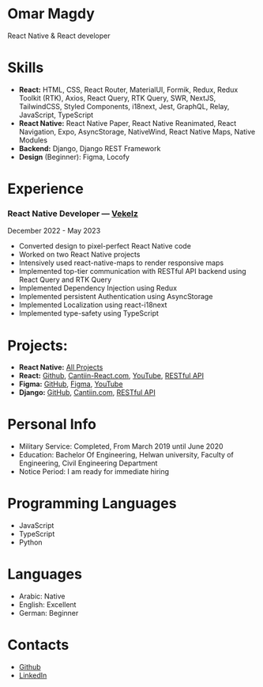 # Omar Magdy

React Native & React developer

# Skills

- **React:** HTML, CSS, React Router, MaterialUI, Formik, Redux, Redux Toolkit (RTK), Axios, React Query, RTK Query, SWR, NextJS, TailwindCSS, Styled Components, i18next, Jest, GraphQL, Relay, JavaScript, TypeScript
- **React Native:** React Native Paper, React Native Reanimated, React Navigation, Expo, AsyncStorage, NativeWind, React Native Maps, Native Modules
- **Backend:** Django, Django REST Framework
- **Design** (Beginner): Figma, Locofy

# Experience

### React Native Developer — [Vekelz](https://www.linkedin.com/company/vekelz/)

December 2022 - May 2023

- Converted design to pixel-perfect React Native code
- Worked on two React Native projects
- Intensively used react-native-maps to render responsive maps
- Implemented top-tier communication with RESTful API backend using React Query and RTK Query
- Implemented Dependency Injection using Redux
- Implemented persistent Authentication using AsyncStorage
- Implemented Localization using react-i18next
- Implemented type-safety using TypeScript

# Projects:

- **React Native:** [All Projects](https://github.com/OmarThinks/OmarThinks/blob/master/examples/react-native.md)
- **React:** [Github](https://github.com/OmarThinks/Cantiin-React-NextJS), [Cantiin-React.com](https://www.cantiin-react.com/), [YouTube](https://www.youtube.com/watch?v=sBj2vWlMLfc), [RESTful API](https://www.cantiin.com/api/)
- **Figma:** [GitHub](https://github.com/OmarThinks/This-and-That), [Figma](https://www.figma.com/community/file/1258689995235847502/This-%26-That), [YouTube](https://www.youtube.com/watch?v=Uyq_2uKjExI)
- **Django:** [GitHub](https://github.com/OmarThinks/cantiin_django), [Cantiin.com](https://www.cantiin.com/), [RESTful API](https://www.cantiin.com/api/)

# Personal Info

- Military Service: Completed, From March 2019 until June 2020
- Education: Bachelor Of Engineering, Helwan university, Faculty of Engineering, Civil Engineering Department
- Notice Period: I am ready for immediate hiring

# Programming Languages

- JavaScript
- TypeScript
- Python

# Languages

- Arabic: Native
- English: Excellent
- German: Beginner

# Contacts

- [Github](https://github.com/OmarThinks)
- [LinkedIn](https://www.linkedin.com/in/omar-magdy-28497a200/)
